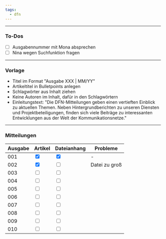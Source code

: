 ```yaml
---
tags:
  - dfn
---
```

***
### To-Dos

- [ ] Ausgabennummer mit Mona absprechen
- [ ] Nina wegen Suchfunktion fragen

***
### Vorlage

- Titel im Format "Ausgabe XXX | MM/YY"
- Artikeltitel in Bulletpoints anlegen
- Schlagwörter aus Inhalt ziehen
- Keine Autoren im Inhalt, dafür in den Schlagwörtern
- Einleitungstext: "Die DFN-Mitteilungen geben einen vertieften Einblick zu aktuellen Themen. Neben Hintergrundberichten zu unseren Diensten und Projektbeteiligungen, finden sich viele Beiträge zu interessanten Entwicklungen aus der Welt der Kommunikationsnetze."

***
### Mitteilungen
| Ausgabe | Artikel                                       | Dateianhang                                   | Probleme      |
| ------- | --------------------------------------------- | --------------------------------------------- | ------------- |
| 001     | <input type="checkbox" checked id="f07f84">   | <input type="checkbox" checked id="eb5e25">   | -             |
| 002     | <input type="checkbox" checked id="96d18f">   | <input type="checkbox" unchecked id="c25062"> | Datei zu groß |
| 003     | <input type="checkbox" unchecked id="f3c43a"> | <input type="checkbox" unchecked id="8304cc"> |               |
| 004     | <input type="checkbox" unchecked id="7695ca"> | <input type="checkbox" unchecked id="0332d7"> |               |
| 005     | <input type="checkbox" unchecked id="a3c030"> | <input type="checkbox" unchecked id="e50bad"> |               |
| 006     | <input type="checkbox" unchecked id="5e6aa9"> | <input type="checkbox" unchecked id="17fcc4"> |               |
| 007     | <input type="checkbox" unchecked id="3f3215"> | <input type="checkbox" unchecked id="3610ca"> |               |
| 008     | <input type="checkbox" unchecked id="2018da"> | <input type="checkbox" unchecked id="380101"> |               |
| 009     | <input type="checkbox" unchecked id="f5a517"> | <input type="checkbox" unchecked id="6d511a"> |               |
| 010     | <input type="checkbox" unchecked id="d1e3c0"> | <input type="checkbox" unchecked id="90e193"> |               | 
